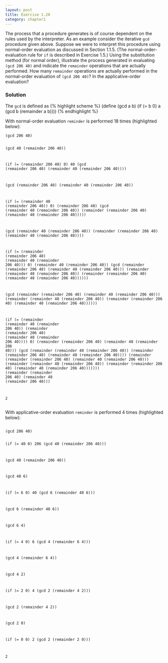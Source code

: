```yaml
---
layout: post
title: Exercise 1.20
category: chapter1
---
```


The process that a procedure generates is of course dependent on the
rules used by the interpreter. As an example consider the iterative
`gcd` procedure given above. Suppose we were to interpret this
procedure using normal-order evaluation as discussed in Section 1.1.5.
(The normal-order-evaluation rule for `if` is described in Exercise
1.5.) Using the substitution method (for normal order), illustrate the
process generated in evaluating `(gcd 206 40)` and indicate the
`remainder` operations that are actually performed. How many `remainder`
operations are actually performed in the normal-order evaluation of
`(gcd 206 40)`? In the applicative-order evaluation?

### Solution
The `gcd` is defined as
{% highlight scheme %}
(define (gcd a b)
  (if (= b 0)
      a
      (gcd b (remainder a b))))
{% endhighlight %}

With normal-order evaluation `reminder` is performed 18 times
(highlighted below):

<div class="highlight"><pre><code>(gcd 206 40)
 
(gcd 40 (remainder 206 40))

(if (= (<span class='ni'>remainder</span> 206 40) 0)
    40
    (gcd (remainder 206 40) (remainder 40 (remainder 206 40))))
    
(gcd (remainder 206 40) (remainder 40 (remainder 206 40))

(if (= (<span class='ni'>remainder</span> 40 (<span class='ni'>remainder</span> 206 40)) 0)
    (remainder 206 40)
    (gcd (remainder 40 (remainder 206 40))
         (remainder (remainder 206 40)
                    (remainder 40 (remainder 206 40)))))

(gcd (remainder 40 (remainder 206 40))
     (remainder (remainder 206 40)
                (remainder 40 (remainder 206 40))))

(if (= (<span class='ni'>remainder</span> (<span class='ni'>remainder</span> 206 40)
                  (<span class='ni'>remainder</span> 40 (<span class='ni'>remainder</span> 206 40)))
       0)
    (remainder 40 (remainder 206 40))
    (gcd (remainder (remainder 206 40)
                    (remainder 40 (remainder 206 40)))
         (remainder (remainder 40 (remainder 206 40))
                    (remainder (remainder 206 40)
                               (remainder 40 (remainder 206 40))))))

(gcd (remainder (remainder 206 40)
                (remainder 40 (remainder 206 40)))
     (remainder (remainder 40 (remainder 206 40))
                (remainder (remainder 206 40)
                           (remainder 40 (remainder 206 40))))))

(if (= (<span class='ni'>remainder</span> (<span class='ni'>remainder</span> 40 (<span class='ni'>remainder</span> 206 40))
                  (<span class='ni'>remainder</span> (<span class='ni'>remainder</span> 206 40)
                             (<span class='ni'>remainder</span> 40 (<span class='ni'>remainder</span> 206 40))))
       0)
    (remainder (remainder 206 40)
               (remainder 40 (remainder 206 40)))
    (gcd (remainder (remainder 40 (remainder 206 40))
                    (remainder (remainder 206 40)
                               (remainder 40 (remainder 206 40))))
         (remainder (remainder (remainder 206 40)
                               (remainder 40 (remainder 206 40)))
                    (remainder (remainder 40 (remainder 206 40))
                               (remainder (remainder 206 40)
                                          (remainder 40 (remainder 206 40)))))))
(<span class='ni'>remainder</span> (<span class='ni'>remainder</span> 206 40)
           (<span class='ni'>remainder</span> 40 (<span class='ni'>remainder</span> 206 40)))

2
</code></pre></div>

With applicative-order evaluation `reminder` is performed 4 times
(highlighted below):

<div class="highlight"><pre><code>
(gcd 206 40)

(if (= 40 0) 206 (gcd 40 (remainder 206 40)))

(gcd 40 (<span class='ni'>remainder</span> 206 40))

(gcd 40 6)

(if (= 6 0) 40 (gcd 6 (remainder 40 6)))

(gcd 6 (<span class='ni'>remainder</span> 40 6))

(gcd 6 4)

(if (= 4 0) 6 (gcd 4 (remainder 6 4)))

(gcd 4 (<span class='ni'>remainder</span> 6 4))

(gcd 4 2)

(if (= 2 0) 4 (gcd 2 (remainder 4 2)))

(gcd 2 (<span class='ni'>remainder</span> 4 2))

(gcd 2 0)

(if (= 0 0) 2 (gcd 2 (remainder 2 0)))

2
</code></pre></div>
